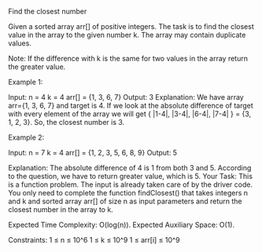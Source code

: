 Find the closest number

Given a sorted array arr[] of positive integers. The task is to find the closest value in the array to the given number k. The array may contain duplicate values.

Note: If the difference with k is the same for two values in the array return the greater value.

Example 1:

Input: 
n = 4
k = 4
arr[] = {1, 3, 6, 7}
Output: 
3
Explanation:
We have array arr={1, 3, 6, 7} and target is 4. If we look at the absolute difference of target with every element of the array we will get { |1-4|, |3-4|, |6-4|, |7-4| }  = {3, 1, 2, 3}. So, the closest number is 3.

Example 2:

Input:
n = 7
k = 4
arr[] = {1, 2, 3, 5, 6, 8, 9}
Output:
5

Explanation:
The absolute difference of 4 is 1 from both 3 and 5. According to the question, we have to return greater value, which is 5.
Your Task:
This is a function problem. The input is already taken care of by the driver code. You only need to complete the function findClosest() that takes integers n and k and sorted array arr[] of size n as input parameters and return the closest number in the array to k. 

Expected Time Complexity: O(log(n)).
Expected Auxiliary Space: O(1).

Constraints:
1 ≤ n ≤ 10^6
1 ≤ k ≤ 10^9
1 ≤ arr[i] ≤ 10^9

